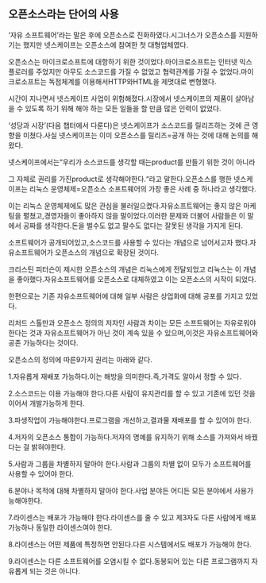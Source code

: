 ## 오픈소스라는 단어의 사용

‘자유 소프트웨어’라는 말은 후에 오픈소스로 진화하였다.시그너스가 오픈소스를 지원하기는 했지만 넷스케이프는 오픈소스에 참여한 첫 대형업체였다.

오픈소스는 마이크로소프트에 대항하기 위한 것이었다.마이크로소프트는 인터넷 익스플로러를 주었지만 아무도 소스코드를 가질 수 없었고 협력관계를 가질 수 없었다.마이크로소프트는 독점체계를 이용해서HTTP와HTML을 제멋대로 변형했다.

시간이 지나면서 넷스케이프 사업이 위험해졌다.시장에서 넷스케이프의 제품이 살아남을 수 있도록 하기 위해 해야 하는 모든 일들을 할 만큼 많은 인력이 없었다.

‘성당과 시장’\(다음 챕터에서 다룬다\)은 넷스케이프가 소스코드를 릴리즈하는 것에 큰 영향을 미쳤다.사실 넷스케이프는 이미 오픈소스를 릴리즈=공개 하는 것에 대해 논의를 해왔다.

넷스케이프에서는“우리가 소스코드를 생각할 때는product를 만들기 위한 것이 아니라

그 자체로 권리를 가진product로 생각해야한다.“라고 말한다.오픈소스를 행한 넷스케이프는 리눅스 운영체제=오픈소스 소프트웨어의 가장 좋은 사례 중 하나라고 생각했다.

이는 리눅스 운영체제에도 많은 관심을 불러일으켰다.자유소프트웨어는 좋지 않은 마케팅을 펼쳤고,경영자들이 좋아하지 않을 말이었다.이러한 문제와 더불어 사람들은 이 말에서 공짜를 생각한다.돈을 벌수도 없고 팔수도 없다는 잘못된 생각을 가지게 된다.

소프트웨어가 공개되어있고,소스코드를 사용할 수 있다는 개념으로 넘어서고자 했다.자유소프트웨어가 오픈소스의 개념으로 확장된 것이다.

크리스틴 피터슨이 제시한 오픈소스의 개념은 리눅스에게 전달되었고 리눅스는 이 개념을 좋아했다.자유소프트웨어를 오픈소스로 대체하였고 이는 오픈소스의 시작이 되었다.

한편으로는 기존 자유소프트웨어에 대해 일부 사람은 상업화에 대해 공포를 가지고 있었다.

리처드 스톨만과 오픈소스 정의의 저자인 사람과 차이는 모든 소프트웨어는 자유로워야한다는 것과 자유소프트웨어가 아닌 것이 계속 있을 수 있으며,이것은 자유소프트웨어와 공존 가능하다는 것이다.

오픈소스의 정의에 따른9가지 권리는 아래와 같다.

1.자유롭게 재배포 가능하다.이는 해방을 의미한다.즉,가격도 알아서 정할 수 있다.

2.소스코드는 이용 가능해야 한다.다른 사람이 유지관리를 할 수 있고 기존에 있던 것을 이어서 개발가능하게 한다.

3.파생작업이 가능해야한다.프로그램을 개선하고,결과물 재배포를 할 수 있어야 한다.

4.저자의 오픈소스 통합이 가능하다.저자의 명예를 유지하기 위해 소스를 가져와서 바꿨다는 걸 밝혀야한다.

5.사람과 그룹을 차별하지 말아야 한다.사람과 그룹의 차별 없이 모두가 소프트웨어를 사용할 수 있어야 한다.

6.분야나 목적에 대해 차별하지 말아야 한다.사업 분야든 어디든 모든 분야에서 사용가능해야한다.

7.라이센스는 배포가 가능해야 한다.라이센스를 줄 수 있고 제3자도 다른 사람에게 배포가능하나 동일한 라이센스여야 한다.

8.라이센스는 어떤 제품에 특정하면 안된다.다른 시스템에서도 배포가 가능해야 한다.

9.라이센스는 다른 소프트웨어를 오염시킬 수 없다.동봉되어 있는 다른 프로그램까지 자유롭게 되는 것은 아니다.

